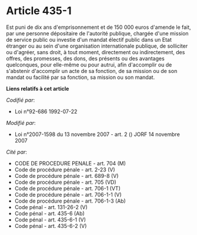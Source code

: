 # Article 435-1

Est puni de dix ans d'emprisonnement et de 150 000 euros d'amende le fait, par une personne dépositaire de l'autorité
publique, chargée d'une mission de service public ou investie d'un mandat électif public dans un Etat étranger ou au sein
d'une organisation internationale publique, de solliciter ou d'agréer, sans droit, à tout moment, directement ou
indirectement, des offres, des promesses, des dons, des présents ou des avantages quelconques, pour elle-même ou pour autrui,
afin d'accomplir ou de s'abstenir d'accomplir un acte de sa fonction, de sa mission ou de son mandat ou facilité par sa
fonction, sa mission ou son mandat.

**Liens relatifs à cet article**

_Codifié par_:

  - Loi n°92-686 1992-07-22

_Modifié par_:

  - Loi n°2007-1598 du 13 novembre 2007 - art. 2 () JORF 14 novembre 2007

_Cité par_:

  - CODE DE PROCEDURE PENALE - art. 704 (M)
  - Code de procédure pénale - art. 2-23 (V)
  - Code de procédure pénale - art. 689-8 (V)
  - Code de procédure pénale - art. 705 (VD)
  - Code de procédure pénale - art. 706-1 (VT)
  - Code de procédure pénale - art. 706-1-1 (V)
  - Code de procédure pénale - art. 706-1-3 (Ab)
  - Code pénal - art. 131-26-2 (V)
  - Code pénal - art. 435-6 (Ab)
  - Code pénal - art. 435-6-1 (V)
  - Code pénal - art. 435-6-2 (V)
